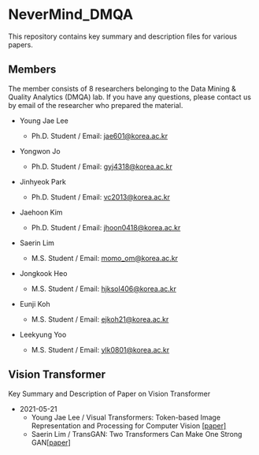 # NeverMind_DMQA
This repository contains key summary and description files for various papers.

## Members
The member consists of 8 researchers belonging to the Data Mining & Quality Analytics (DMQA) lab.
If you have any questions, please contact us by email of the researcher who prepared the material.

* Young Jae Lee
  * Ph.D. Student / Email: jae601@korea.ac.kr
  
* Yongwon Jo
  * Ph.D. Student / Email: gyj4318@korea.ac.kr
  
* Jinhyeok Park
  * Ph.D. Student / Email: vc2013@korea.ac.kr
  
* Jaehoon Kim
  * Ph.D. Student / Email: jhoon0418@korea.ac.kr
  
* Saerin Lim
  * M.S. Student / Email: momo_om@korea.ac.kr
  
* Jongkook Heo
  * M.S. Student / Email: hjksol406@korea.ac.kr
  
* Eunji Koh
  * M.S. Student / Email: ejkoh21@korea.ac.kr
  
* Leekyung Yoo
  * M.S. Student / Email: ylk0801@korea.ac.kr

## Vision Transformer
Key Summary and Description of Paper on Vision Transformer

* 2021-05-21
  * Young Jae Lee / Visual Transformers: Token-based Image Representation and Processing for Computer Vision [[paper]](https://arxiv.org/abs/2006.03677)
  * Saerin Lim / TransGAN: Two Transformers Can Make One Strong GAN[[paper]](https://arxiv.org/abs/2102.07074)
